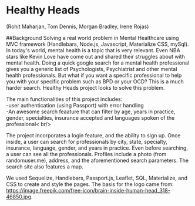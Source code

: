 # Healthy Heads
(Rohit Maharjan, Tom Dennis, Morgan Bradley, Irene Rojas)

##Background
Solving a real world problem in Mental Healthcare using MVC framework (Handlebars, Node.js, Javascript, Materialize CSS, mySql). In today's world, mental health is a topic that is very relevant.  Even NBA stars like Kevin Love have come out and shared their struggles about with mental health. Doing a quick google search for a mental health professional gives you a generic list of Psychologists, Psychiatrist and other mental health professionals.  But what if you want a specific professional to help you with your specific problem such as BPD or your OCD?  This is a much harder search.  Healthy Heads project looks to solve this problem.

The main functionalities of this project includes: <br />
-user authentication (using Passport) with error handling <br />
-An awesome search feaature that can filter by age, years in practice,<br /> 
gender, specialties, insurance accepted and languages spoken of the professional< br/>

The project incorporates a login feature, and the ability to sign up. Once inside, a user can search for professionals by city, state, specialty, insurance, language, gender, and years in practice. Even before searching, a user can see all the professionals. Profiles include a photo (from randomuser.me), address, and the aforementioned search parameters. The search site also features a map.

We used Sequelize, Handlebars, Passport.js, Leaflet, SQL, Materialize, and CSS to create and style the pages. The basis for the logo came from: https://image.freepik.com/free-icon/brain-inside-human-head_318-46850.jpg.
